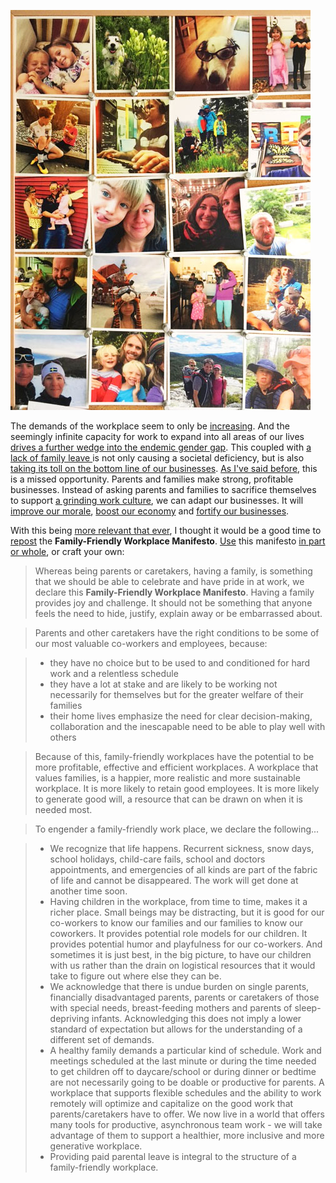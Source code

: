 ![dojo4_family.jpg](assets/b.jpeg) 



The demands of the workplace seem to only be [increasing](http://equitablegrowth.org/report/overworked-america/). And the seemingly infinite capacity for work to expand into all areas of our lives [drives a further wedge into the endemic gender gap](https://www.nytimes.com/2015/05/31/upshot/the-24-7-work-cultures-toll-on-families-and-gender-equality.html). This coupled with [a lack of family leave ](https://www.worldpolicycenter.org/policies/is-paid-leave-available-to-mothers-and-fathers-of-infants/is-paid-leave-available-for-mothers-of-infants)is not only causing a societal deficiency, but is also [taking its toll on the bottom line of our businesses](https://www.dol.gov/featured/paidleave/cost-of-doing-nothing-report.pdf). [As I've said before](https://unreasonable.is/why-family-friendly-is-business-friendly/), this is a missed opportunity. Parents and families make strong, profitable businesses. Instead of asking parents and families to sacrifice themselves to support [a grinding work culture](https://www.newamerica.org/weekly/edition-144/beyond-inbox-zero/), we can adapt our businesses. It will [improve our morale](http://www.nationalpartnership.org/issues/work-family/paid-leave-resources.html#existing), [boost our economy](https://www.wsj.com/articles/feds-yellen-says-family-friendly-work-policies-can-boost-economy-1494005456) and [fortify our businesses](http://www.huffingtonpost.com/joe-keefe/familyfriendly-workplaces_b_13127872.html). 

With this being [more relevant that ever](https://medium.com/mit-initiative-on-the-digital-economy/working-for-a-better-future-92cf96b1f0a9), I thought it would be a good time to [repost](http://dojo4.com/blog/family-friendly-workplace-manifesto) the **Family-Friendly Workplace Manifesto**. [Use](https://github.com/dojo4/policy/blob/master/family-friendly_workplace_manifesto) this manifesto [in part or whole](https://creativecommons.org/licenses/by-sa/4.0/), or craft your own:

> Whereas being parents or caretakers, having a family, is something that we should be able to celebrate and have pride in at work, we declare this **Family-Friendly Workplace Manifesto**. Having a family provides joy and challenge. It should not be something that anyone feels the need to hide, justify, explain away or be embarrassed about.

> Parents and other caretakers have the right conditions to be some of our most valuable co-workers and employees, because:

> * they have no choice but to be used to and conditioned for hard work and a relentless schedule
> * they have a lot at stake and are likely to be working not necessarily for themselves but for the greater welfare of their families
> * their home lives emphasize the need for clear decision-making, collaboration and the inescapable need to be able to play well with others

> Because of this, family-friendly workplaces have the potential to be more profitable, effective and efficient workplaces. A workplace that values families, is a happier, more realistic and more sustainable workplace. It is more likely to retain good employees. It is more likely to generate good will, a resource that can be drawn on when it is needed most.

> To engender a family-friendly work place, we declare the following...

> * We recognize that life happens. Recurrent sickness, snow days, school holidays, child-care fails, school and doctors appointments, and emergencies of all kinds are part of the fabric of life and cannot be disappeared. The work will get done at another time soon.
> * Having children in the workplace, from time to time, makes it a richer place. Small beings may be distracting, but it is good for our co-workers to know our families and our families to know our coworkers. It provides potential role models for our children. It provides potential humor and playfulness for our co-workers. And sometimes it is just best, in the big picture, to have our children with us rather than the drain on logistical resources that it would take to figure out where else they can be.
> * We acknowledge that there is undue burden on single parents, financially disadvantaged parents, parents or caretakers of those with special needs, breast-feeding mothers and parents of sleep-depriving infants. Acknowledging this does not imply a lower standard of expectation but allows for the understanding of a different set of demands.
> * A healthy family demands a particular kind of schedule. Work and meetings scheduled at the last minute or during the time needed to get children off to daycare/school or during dinner or bedtime are not necessarily going to be doable or productive for parents. A workplace that supports flexible schedules and the ability to work remotely will optimize and capitalize on the good work that parents/caretakers have to offer. We now live in a world that offers many tools for productive, asynchronous team work - we will take advantage of them to support a healthier, more inclusive and more generative workplace.
> * Providing paid parental leave is integral to the structure of a family-friendly workplace.

